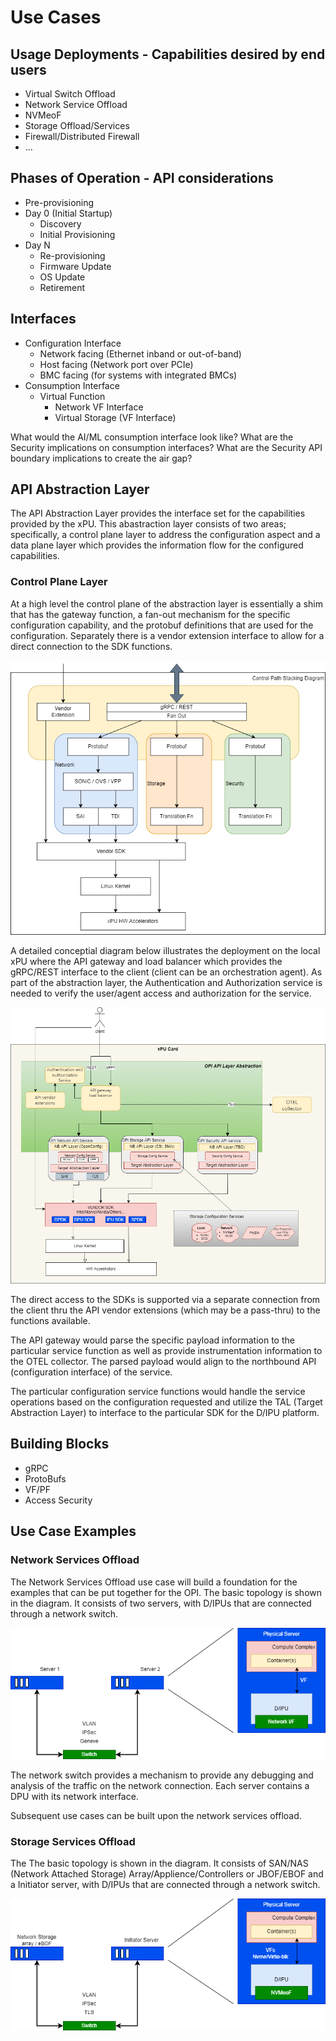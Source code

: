 # Use Cases

## Usage Deployments - Capabilities desired by end users

- Virtual Switch Offload
- Network Service Offload
- NVMeoF
- Storage Offload/Services
- Firewall/Distributed Firewall
- ...

## Phases of Operation - API considerations

- Pre-provisioning
- Day 0 (Initial Startup)
  - Discovery
  - Initial Provisioning
- Day N
  - Re-provisioning
  - Firmware Update
  - OS Update
  - Retirement

## Interfaces

- Configuration Interface
  - Network facing (Ethernet inband or out-of-band)
  - Host facing (Network port over PCIe)
  - BMC facing (for systems with integrated BMCs)
- Consumption Interface
  - Virtual Function
    - Network VF Interface
    - Virtual Storage (VF Interface)

What would the AI/ML consumption interface look like?
What are the Security implications on consumption interfaces?
What are the Security API boundary implications to create the air gap?

## API Abstraction Layer

The API Abstraction Layer provides the interface set for the capabilities provided by the xPU.  This abastraction layer consists of two areas; specifically, a control plane layer to address the configuration aspect and a data plane layer which provides the information flow for the configured capabilities.

### Control Plane Layer

  At a high level the control plane of the abstraction layer is essentially a shim that has the gateway function, a fan-out mechanism for the specific configuration capability, and the protobuf definitions that are used for the configuration.  Separately there is a vendor extension interface to allow for a direct connection to the SDK functions.

  ![API Control Plane Stacking](doc/images/Control%20Path%20Stacking%20Diagram.png)

  A detailed conceptial diagram below illustrates the deployment on the local xPU where the API gateway and load balancer which provides the gRPC/REST interface to the client (client can be an orchestration agent).  As part of the abstraction layer, the Authentication and Authorization service is needed to verify the user/agent access and authorization for the service.

![API Abstraction Layer](doc/images/API-Detailed-Abstraction-Layer-Local.png)

The direct access to the SDKs is supported via a separate connection from the client thru the API vendor extensions (which may be a pass-thru) to the functions available.

The API gateway would parse the specific payload information to the particular service function as well as provide instrumentation information to the OTEL collector.  The parsed payload would align to the northbound API (configuration interface) of the service.

The particular configuration service functions would handle the service operations based on the configuration requested and utilize the TAL (Target Abstraction Layer) to interface to the particular SDK for the D/IPU platform.

## Building Blocks

- gRPC
- ProtoBufs
- VF/PF
- Access Security

## Use Case Examples

### Network Services Offload

The Network Services Offload use case will build a foundation for the examples that can be put together for the OPI.  The basic topology is shown in the diagram.  It consists of two servers, with D/IPUs that are connected through a network switch.

![Network Services Offload Use Case](doc/images/API-Use-Case-1.png)

The network switch provides a mechanism to provide any debugging and analysis of the traffic on the network connection.  Each server contains a DPU with its network interface.

Subsequent use cases can be built upon the network services offload.

### Storage Services Offload

The The basic topology is shown in the diagram.
It consists of SAN/NAS (Network Attached Storage) Array/Applience/Controllers or JBOF/EBOF and a Initiator server, with D/IPUs that are connected through a network switch.

![Storage Services Offload Use Case](doc/images/API-Storage-Use-Case.png)
